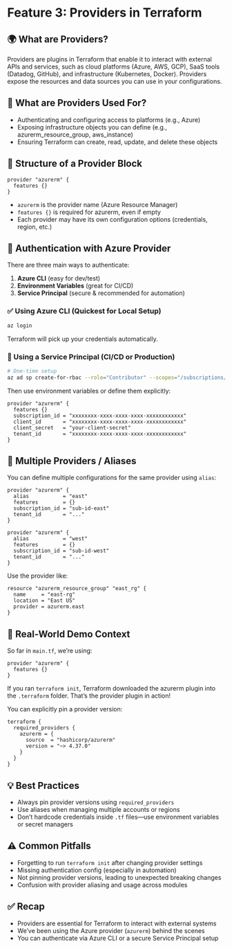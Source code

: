 # Feature 3: Providers in Terraform

## 🌍 What are Providers?
Providers are plugins in Terraform that enable it to interact with external APIs and services, such as cloud platforms (Azure, AWS, GCP), SaaS tools (Datadog, GitHub), and infrastructure (Kubernetes, Docker). Providers expose the resources and data sources you can use in your configurations.

## 🧰 What are Providers Used For?
- Authenticating and configuring access to platforms (e.g., Azure)
- Exposing infrastructure objects you can define (e.g., azurerm_resource_group, aws_instance)
- Ensuring Terraform can create, read, update, and delete these objects

## 🧱 Structure of a Provider Block
```hcl
provider "azurerm" {
  features {}
}
```
- `azurerm` is the provider name (Azure Resource Manager)
- `features {}` is required for azurerm, even if empty
- Each provider may have its own configuration options (credentials, region, etc.)

## 🔐 Authentication with Azure Provider
There are three main ways to authenticate:
1. **Azure CLI** (easy for dev/test)
2. **Environment Variables** (great for CI/CD)
3. **Service Principal** (secure & recommended for automation)

### ✅ Using Azure CLI (Quickest for Local Setup)
```bash
az login
```
Terraform will pick up your credentials automatically.

### 🔐 Using a Service Principal (CI/CD or Production)
```bash
# One-time setup
az ad sp create-for-rbac --role="Contributor" --scopes="/subscriptions/<SUBSCRIPTION_ID>"
```
Then use environment variables or define them explicitly:
```hcl
provider "azurerm" {
  features {}
  subscription_id = "xxxxxxxx-xxxx-xxxx-xxxx-xxxxxxxxxxxx"
  client_id       = "xxxxxxxx-xxxx-xxxx-xxxx-xxxxxxxxxxxx"
  client_secret   = "your-client-secret"
  tenant_id       = "xxxxxxxx-xxxx-xxxx-xxxx-xxxxxxxxxxxx"
}
```

## 🔄 Multiple Providers / Aliases
You can define multiple configurations for the same provider using `alias`:
```hcl
provider "azurerm" {
  alias           = "east"
  features        = {}
  subscription_id = "sub-id-east"
  tenant_id       = "..."
}

provider "azurerm" {
  alias           = "west"
  features        = {}
  subscription_id = "sub-id-west"
  tenant_id       = "..."
}
```
Use the provider like:
```hcl
resource "azurerm_resource_group" "east_rg" {
  name     = "east-rg"
  location = "East US"
  provider = azurerm.east
}
```

## 🧪 Real-World Demo Context
So far in `main.tf`, we’re using:
```hcl
provider "azurerm" {
  features {}
}
```
If you ran `terraform init`, Terraform downloaded the azurerm plugin into the `.terraform` folder. That’s the provider plugin in action!

You can explicitly pin a provider version:
```hcl
terraform {
  required_providers {
    azurerm = {
      source  = "hashicorp/azurerm"
      version = "~> 4.37.0"
    }
  }
}
```

## 💡 Best Practices
- Always pin provider versions using `required_providers`
- Use aliases when managing multiple accounts or regions
- Don’t hardcode credentials inside `.tf` files—use environment variables or secret managers

## ⚠️ Common Pitfalls
- Forgetting to run `terraform init` after changing provider settings
- Missing authentication config (especially in automation)
- Not pinning provider versions, leading to unexpected breaking changes
- Confusion with provider aliasing and usage across modules

## ✅ Recap
- Providers are essential for Terraform to interact with external systems
- We’ve been using the Azure provider (`azurerm`) behind the scenes
- You can authenticate via Azure CLI or a secure Service Principal setup
